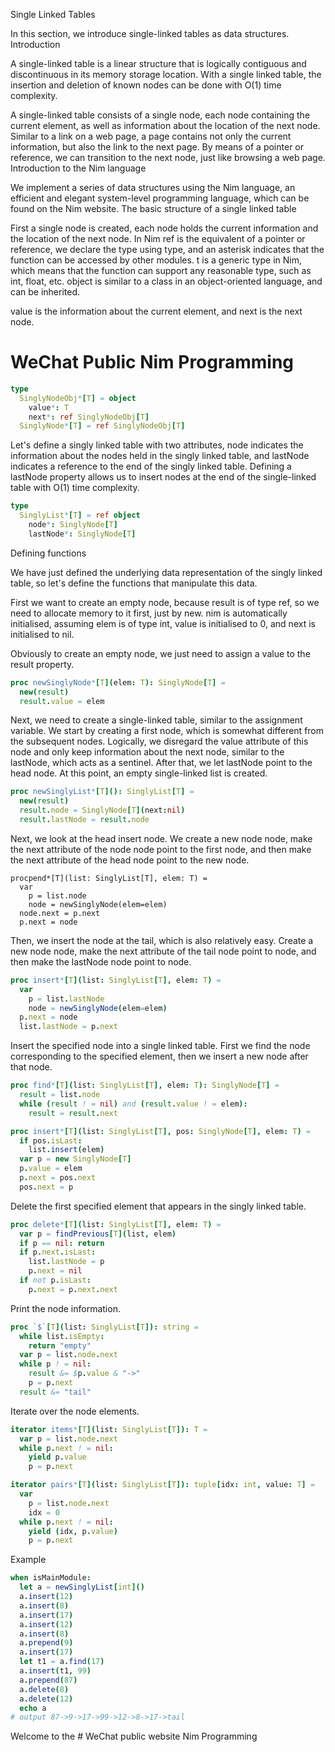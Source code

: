 Single Linked Tables

In this section, we introduce single-linked tables as data structures.
Introduction

A single-linked table is a linear structure that is logically contiguous and discontinuous in its memory storage location. With a single linked table, the insertion and deletion of known nodes can be done with O(1) time complexity.

A single-linked table consists of a single node, each node containing the current element, as well as information about the location of the next node. Similar to a link on a web page, a page contains not only the current information, but also the link to the next page. By means of a pointer or reference, we can transition to the next node, just like browsing a web page.
Introduction to the Nim language

We implement a series of data structures using the Nim language, an efficient and elegant system-level programming language, which can be found on the Nim website.
The basic structure of a single linked table

First a single node is created, each node holds the current information and the location of the next node. In Nim ref is the equivalent of a pointer or reference, we declare the type using type, and an asterisk indicates that the function can be accessed by other modules. t is a generic type in Nim, which means that the function can support any reasonable type, such as int, float, etc. object is similar to a class in an object-oriented language, and can be inherited.

value is the information about the current element, and next is the next node.

# WeChat Public Nim Programming
```nim
type
  SinglyNodeObj*[T] = object
    value*: T
    next*: ref SinglyNodeObj[T]
  SinglyNode*[T] = ref SinglyNodeObj[T]
```

Let's define a singly linked table with two attributes, node indicates the information about the nodes held in the singly linked table, and lastNode indicates a reference to the end of the singly linked table. Defining a lastNode property allows us to insert nodes at the end of the single-linked table with O(1) time complexity.

```nim
type
  SinglyList*[T] = ref object
    node*: SinglyNode[T]
    lastNode*: SinglyNode[T]
```

Defining functions

We have just defined the underlying data representation of the singly linked table, so let's define the functions that manipulate this data.

First we want to create an empty node, because result is of type ref, so we need to allocate memory to it first, just by new. nim is automatically initialised, assuming elem is of type int, value is initialised to 0, and next is initialised to nil.

Obviously to create an empty node, we just need to assign a value to the result property.

```nim
proc newSinglyNode*[T](elem: T): SinglyNode[T] = 
  new(result)
  result.value = elem
```

Next, we need to create a single-linked table, similar to the assignment variable. We start by creating a first node, which is somewhat different from the subsequent nodes. Logically, we disregard the value attribute of this node and only keep information about the next node, similar to the lastNode, which acts as a sentinel. After that, we let lastNode point to the head node. At this point, an empty single-linked list is created.

```nim
proc newSinglyList*[T](): SinglyList[T] = 
  new(result)
  result.node = SinglyNode[T](next:nil)
  result.lastNode = result.node
```

Next, we look at the head insert node. We create a new node node, make the next attribute of the node node point to the first node, and then make the next attribute of the head node point to the new node.

```
procpend*[T](list: SinglyList[T], elem: T) = 
  var 
    p = list.node
    node = newSinglyNode(elem=elem)
  node.next = p.next
  p.next = node
```

Then, we insert the node at the tail, which is also relatively easy. Create a new node node, make the next attribute of the tail node point to node, and then make the lastNode node point to node.

```nim
proc insert*[T](list: SinglyList[T], elem: T) =
  var 
  	p = list.lastNode
    node = newSinglyNode(elem=elem)
  p.next = node
  list.lastNode = p.next
```

Insert the specified node into a single linked table. First we find the node corresponding to the specified element, then we insert a new node after that node.


```nim
proc find*[T](list: SinglyList[T], elem: T): SinglyNode[T] =
  result = list.node
  while (result ! = nil) and (result.value ! = elem):
    result = result.next
```

```nim
proc insert*[T](list: SinglyList[T], pos: SinglyNode[T], elem: T) =
  if pos.isLast:
    list.insert(elem)
  var p = new SinglyNode[T]
  p.value = elem
  p.next = pos.next
  pos.next = p
```

Delete the first specified element that appears in the singly linked table.

```nim
proc delete*[T](list: SinglyList[T], elem: T) =
  var p = findPrevious[T](list, elem)
  if p == nil: return
  if p.next.isLast:
    list.lastNode = p
    p.next = nil
  if not p.isLast:
    p.next = p.next.next
```

Print the node information.

```nim
proc `$`[T](list: SinglyList[T]): string = 
  while list.isEmpty:
    return "empty"
  var p = list.node.next
  while p ! = nil:
    result &= $p.value & "->" 
    p = p.next 
  result &= "tail"
```

Iterate over the node elements.

```nim
iterator items*[T](list: SinglyList[T]): T = 
  var p = list.node.next
  while p.next ! = nil:
    yield p.value
    p = p.next
```

```nim
iterator pairs*[T](list: SinglyList[T]): tuple[idx: int, value: T] = 
  var 
    p = list.node.next
    idx = 0
  while p.next ! = nil:
    yield (idx, p.value)
    p = p.next    
```

Example
```nim
when isMainModule:
  let a = newSinglyList[int]()
  a.insert(12)
  a.insert(8)
  a.insert(17)
  a.insert(12)
  a.insert(8)
  a.prepend(9)
  a.insert(17)
  let t1 = a.find(17)
  a.insert(t1, 99)
  a.prepend(87)
  a.delete(8)
  a.delete(12)
  echo a
# output 87->9->17->99->12->8->17->tail
```
Welcome to the # WeChat public website Nim Programming

